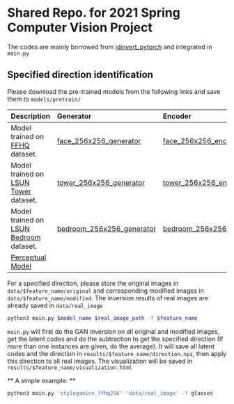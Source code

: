 # Shared Repo. for 2021 Spring Computer Vision Project

The codes are mainly borrowed from [idinvert_pytorch](https://github.com/genforce/idinvert) and integrated in `main.py`

## Specified direction identification

Please download the pre-trained models from the following links and save them to `models/pretrain/`

| Description | Generator | Encoder |
| :---------- | :-------- | :------ |
| Model trained on [FFHQ](https://github.com/NVlabs/ffhq-dataset) dataset. | [face_256x256_generator](https://drive.google.com/file/d/1SjWD4slw612z2cXa3-n38JwKZXqDUerG/view?usp=sharing)    | [face_256x256_encoder](https://drive.google.com/file/d/1gij7xy05crnyA-tUTQ2F3yYlAlu6p9bO/view?usp=sharing)
| Model trained on [LSUN Tower](https://github.com/fyu/lsun) dataset.      | [tower_256x256_generator](https://drive.google.com/file/d/1lI_OA_aN4-O3mXEPQ1Nv-6tdg_3UWcyN/view?usp=sharing)   | [tower_256x256_encoder](https://drive.google.com/file/d/1Pzkgdi3xctdsCZa9lcb7dziA_UMIswyS/view?usp=sharing)
| Model trained on [LSUN Bedroom](https://github.com/fyu/lsun) dataset.    | [bedroom_256x256_generator](https://drive.google.com/file/d/1ka583QwvMOtcFZJcu29ee8ykZdyOCcMS/view?usp=sharing) | [bedroom_256x256_encoder](https://drive.google.com/file/d/1ebuiaQ7xI99a6ZrHbxzGApEFCu0h0X2s/view?usp=sharing)
| [Perceptual Model](https://drive.google.com/file/d/1qQ-r7MYZ8ZcjQQFe17eQfJbOAuE3eS0y/view?usp=sharing)

For a specified direction, please store the original images in `data/$feature_name/original` and corresponding modified images in `data/$feature_name/modified`. The inversion results of real images are already saved in `data/real_image`

```bash
python3 main.py $model_name $real_image_path -f $feature_name
```

`main.py` will first do the GAN inversion on all original and modified images, get the latent codes and do the subtraction to get the specified direction (If more than one instances are given, do the average). It will save all latent codes and the direction in `results/$feature_name/direction.npz`, then apply this direction to all real images. The visualization will be saved in `results/$feature_name/visualization.html`


** A simple example: **
```bash
python3 main.py 'styleganinv_ffhq256' 'data/real_image' -f glasses
```